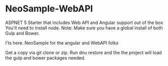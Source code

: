 # NeoSample-WebAPI
ASPNET 5 Starter that includes Web API and Angular support out of the box
You'll need to install node. 
Note: Make sure you have a global install of both Gulp and Bower.


I'ts here. NeoSample for the angular and WebAPI folks

Get a copy via git clone or zip. Run dnu restore and the the project will load the gulp and bower packages needed.



